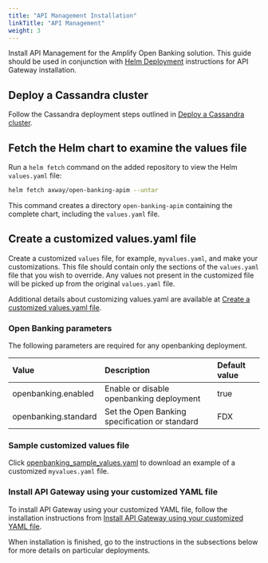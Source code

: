 ```yaml
---
title: "API Management Installation"
linkTitle: "API Management"
weight: 3
---
```

Install API Management for the Amplify Open Banking solution. This guide should be used in conjunction with [Helm Deployment](https://docs.axway.com/bundle/axway-open-docs/page/docs/apim_installation/apigw_containers/deployment_flows/axway_image_deployment/helm_deployment/index.html) instructions for API Gateway installation.

## Deploy a Cassandra cluster

Follow the Cassandra deployment steps outlined in [Deploy a Cassandra cluster](https://docs.axway.com/bundle/axway-open-docs/page/docs/apim_installation/apigw_containers/deployment_flows/axway_image_deployment/helm_deployment/index.html#deploy-a-cassandra-cluster).

## Fetch the Helm chart to examine the values file

Run a `helm fetch` command on the added repository to view the Helm `values.yaml` file:

```bash
helm fetch axway/open-banking-apim --untar
```

This command creates a directory `open-banking-apim` containing the complete chart, including the `values.yaml` file.

## Create a customized values.yaml file

Create a customized `values` file, for example, `myvalues.yaml`, and make your customizations. This file should contain only the sections of the `values.yaml` file that you wish to override. Any values not present in the customized file will be picked up from the original `values.yaml` file.

Additional details about customizing values.yaml are available at [Create a customized values.yaml file](https://docs.axway.com/bundle/axway-open-docs/page/docs/apim_installation/apigw_containers/deployment_flows/axway_image_deployment/helm_deployment/index.html#create-a-customized-valuesyaml-file).

### Open Banking parameters

The following parameters are required for any openbanking deployment.

| Value         | Description                           | Default value  |
|:------------- |:------------------------------------- |:-------------- |
| openbanking.enabled | Enable or disable openbanking deployment | true |
| openbanking.standard | Set the Open Banking specification or standard | FDX |

### Sample customized values file

Click [openbanking_sample_values.yaml](/samples/apimanagement/openbanking_sample_values.yaml) to download an example of a customized `myvalues.yaml` file.

### Install API Gateway using your customized YAML file

To install API Gateway using your customized YAML file, follow the installation instructions from [Install API Gateway using your customized YAML file](https://docs.axway.com/bundle/axway-open-docs/page/docs/apim_installation/apigw_containers/deployment_flows/axway_image_deployment/helm_deployment/index.html#install-api-gateway-using-your-customized-yaml-file).

When installation is finished, go to the instructions in the subsections below for more details on particular deployments.
